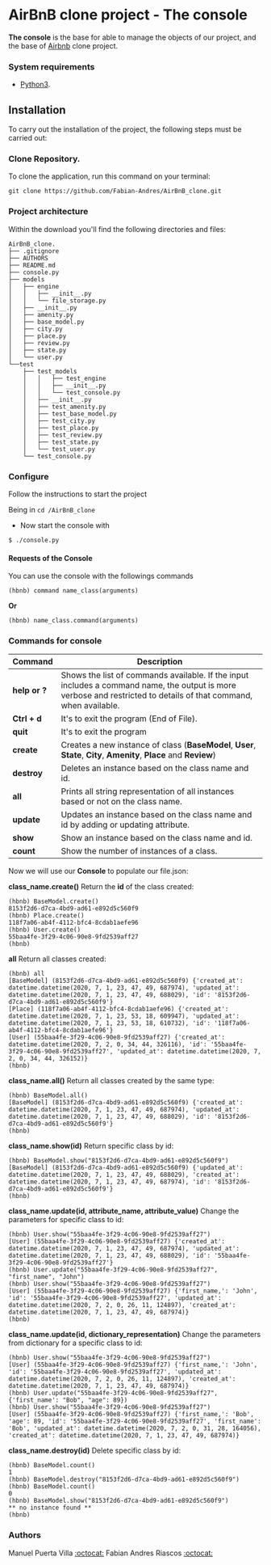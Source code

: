 # AirBnB clone project - The console

**The console** is the base for able to manage the objects of our project, and the base of [Airbnb](https://www.airbnb.com/ "Airbnb") clone project. 

### System requirements

-  [Python3](https://www.python.org/downloads/ "Python3").


## Installation

To carry out the installation of the project, the following steps must be carried out:

### Clone Repository.

To clone the application, run this command on your terminal:

    git clone https://github.com/Fabian-Andres/AirBnB_clone.git

### Project architecture
Within the download you'll find the following directories and files:
```
AirBnB_clone.
├── .gitignore
├── AUTHORS
├── README.md
├── console.py
├── models
│   ├── engine
│   │   ├── __init__.py
│   │   └── file_storage.py
│   ├── __init__.py
│   ├── amenity.py
│   ├── base_model.py
│   ├── city.py
│   ├── place.py
│   ├── review.py
│   ├── state.py
│   └── user.py
└──test
    ├── test_models
    │   │   ├── test_engine
    │   │   ├── __init__.py
    │   │   └── test_console.py
    │   ├── __init__.py
    │   ├── test_amenity.py
    │   ├── test_base_model.py
    │   ├── test_city.py
    │   ├── test_place.py
    │   ├── test_review.py
    │   ├── test_state.py
    │   └── test_user.py
    └── test_console.py
```

### Configure
Follow the instructions to start the project

Being in  `cd /AirBnB_clone`

- Now start the console with

```
$ ./console.py
```


#### Requests of the Console

You can use the console with the followings commands
```
(hbnb) command name_class(arguments)
```
**Or**
```
(hbnb) name_class.command(arguments)
```
### Commands for console
| Command  | Description |
| ------------- | ------------- |
| **help or ?** | Shows the list of commands available. If the input includes a command name, the output is more verbose and restricted to details of that command, when available.  | 
| **Ctrl + d** | It's to exit the program (End of File).  | 
| **quit** |It's to exit the program |
| **create** |  Creates a new instance of class (**BaseModel**, **User**, **State**, **City**, **Amenity**, **Place** and **Review**) | 
| **destroy** | Deletes an instance based on the class name and id. | 
| **all** | Prints all string representation of all instances based or not on the class name.| 
| **update** | Updates an instance based on the class name and id by adding or updating attribute. | 
| **show** | Show an instance based on the class name and id. | 
| **count** | Show the number of instances of a class. | 


Now we will use our **Console** to populate our file.json:


**class_name.create()** 
Return the **id** of the class created:
```
(hbnb) BaseModel.create()
8153f2d6-d7ca-4bd9-ad61-e892d5c560f9
(hbnb) Place.create()
118f7a06-ab4f-4112-bfc4-8cdab1aefe96
(hbnb) User.create()
55baa4fe-3f29-4c06-90e8-9fd2539aff27
(hbnb)
```

**all** 
Return all classes created:

```
(hbnb) all
[BaseModel] (8153f2d6-d7ca-4bd9-ad61-e892d5c560f9) {'created_at': datetime.datetime(2020, 7, 1, 23, 47, 49, 687974), 'updated_at': datetime.datetime(2020, 7, 1, 23, 47, 49, 688029), 'id': '8153f2d6-d7ca-4bd9-ad61-e892d5c560f9'}
[Place] (118f7a06-ab4f-4112-bfc4-8cdab1aefe96) {'created_at': datetime.datetime(2020, 7, 1, 23, 53, 18, 609947), 'updated_at': datetime.datetime(2020, 7, 1, 23, 53, 18, 610732), 'id': '118f7a06-ab4f-4112-bfc4-8cdab1aefe96'}
[User] (55baa4fe-3f29-4c06-90e8-9fd2539aff27) {'created_at': datetime.datetime(2020, 7, 2, 0, 34, 44, 326116), 'id': '55baa4fe-3f29-4c06-90e8-9fd2539aff27', 'updated_at': datetime.datetime(2020, 7, 2, 0, 34, 44, 326152)}
(hbnb) 
```
**class_name.all()** 
Return all classes created by the same type:

```
(hbnb) BaseModel.all()
[BaseModel] (8153f2d6-d7ca-4bd9-ad61-e892d5c560f9) {'created_at': datetime.datetime(2020, 7, 1, 23, 47, 49, 687974), 'updated_at': datetime.datetime(2020, 7, 1, 23, 47, 49, 688029), 'id': '8153f2d6-d7ca-4bd9-ad61-e892d5c560f9'}
(hbnb) 
```

**class_name.show(id)** 
Return specific class by id:

```
(hbnb) BaseModel.show("8153f2d6-d7ca-4bd9-ad61-e892d5c560f9")
[BaseModel] (8153f2d6-d7ca-4bd9-ad61-e892d5c560f9) {'updated_at': datetime.datetime(2020, 7, 1, 23, 47, 49, 688029), 'created_at': datetime.datetime(2020, 7, 1, 23, 47, 49, 687974), 'id': '8153f2d6-d7ca-4bd9-ad61-e892d5c560f9'}
(hbnb) 
```

**class_name.update(id, attribute_name, attribute_value)** 
Change the parameters for specific class to id:

```
(hbnb) User.show("55baa4fe-3f29-4c06-90e8-9fd2539aff27")
[User] (55baa4fe-3f29-4c06-90e8-9fd2539aff27) {'created_at': datetime.datetime(2020, 7, 1, 23, 47, 49, 687974), 'updated_at': datetime.datetime(2020, 7, 1, 23, 47, 49, 688029), 'id': '55baa4fe-3f29-4c06-90e8-9fd2539aff27'}
(hbnb) User.update("55baa4fe-3f29-4c06-90e8-9fd2539aff27", "first_name", "John")
(hbnb) User.show("55baa4fe-3f29-4c06-90e8-9fd2539aff27")
[User] (55baa4fe-3f29-4c06-90e8-9fd2539aff27) {'first_name,': 'John', 'id': '55baa4fe-3f29-4c06-90e8-9fd2539aff27', 'updated_at': datetime.datetime(2020, 7, 2, 0, 26, 11, 124897), 'created_at': datetime.datetime(2020, 7, 1, 23, 47, 49, 687974)}
(hbnb) 
```

**class_name.update(id, dictionary_representation)** 
Change the parameters from dictionary for a specific class to id:

```
(hbnb) User.show("55baa4fe-3f29-4c06-90e8-9fd2539aff27")
[User] (55baa4fe-3f29-4c06-90e8-9fd2539aff27) {'first_name,': 'John', 'id': '55baa4fe-3f29-4c06-90e8-9fd2539aff27', 'updated_at': datetime.datetime(2020, 7, 2, 0, 26, 11, 124897), 'created_at': datetime.datetime(2020, 7, 1, 23, 47, 49, 687974)}
(hbnb) User.update("55baa4fe-3f29-4c06-90e8-9fd2539aff27", {'first_name': "Bob", "age": 89})
(hbnb) User.show("55baa4fe-3f29-4c06-90e8-9fd2539aff27")
[User] (55baa4fe-3f29-4c06-90e8-9fd2539aff27) {'first_name,': 'Bob', 'age': 89, 'id': '55baa4fe-3f29-4c06-90e8-9fd2539aff27', 'first_name': 'Bob', 'updated_at': datetime.datetime(2020, 7, 2, 0, 31, 28, 164056), 'created_at': datetime.datetime(2020, 7, 1, 23, 47, 49, 687974)}
```

**class_name.destroy(id)** 
Delete specific class by id:

```
(hbnb) BaseModel.count()
1
(hbnb) BaseModel.destroy("8153f2d6-d7ca-4bd9-ad61-e892d5c560f9")
(hbnb) BaseModel.count()
0
(hbnb) BaseModel.show("8153f2d6-d7ca-4bd9-ad61-e892d5c560f9")
** no instance found **
(hbnb) 
```

### Authors
Manuel Puerta Villa [:octocat:](https://github.com/Manuelpv17 "Github") 
Fabian Andres Riascos [:octocat:](https://github.com/fabian-andres "Github")
